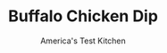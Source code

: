 ---
layout: ../../layouts/MarkdownPostLayout.astro
title: Buffalo Chicken Dip
author: America's Test Kitchen
pubDate: 2023-03-15
description: "This dip promises all the spicy flavor of Buffalo wings in convenient dip form. "
image_url: https://res.cloudinary.com/hksqkdlah/image/upload/ar_1:1,c_fill,dpr_2.0,f_auto,fl_lossy.progressive.strip_profile,g_faces:auto,q_auto:low,w_344/v1/CCO/October%202018/SFS_Buffalo_Chicken_Dip-5
tags: ["Side Dishes","Chicken","Cheese","Snacks","Cookbook Collection"]
calories: 
protein: 
carbohydrates: 
fats: 
fiber: 
ingredients: ["1 pound, cream cheese","3/4 cup, Frank’s Red Hot Original Sauce","1 (2 1/2-pound), rotisserie chicken, skin and bones discarded, meat shredded into bite-size pieces (3 cups)","1 cup, ranch dressing","4 ounces, blue cheese, crumbled (1 cup)","2 teaspoons, Worcestershire sauce","4 ounces, sharp cheddar cheese, shredded (1 cup)","2 , scallions, sliced thin",", Tortilla chips",", carrot sticks",", celery sticks"]
serves: 
time: "55 minutes"
instructions: ["Adjust oven rack to middle position and heat oven to 350 degrees. Combine cream cheese and hot sauce in medium bowl and microwave until cream cheese is very soft, about 2 minutes, whisking halfway through microwaving. Whisk until smooth and no lumps of cream cheese remain. Stir in chicken, dressing, blue cheese, and Worcestershire until combined (visible bits of blue cheese are OK).","Transfer dip to shallow 3-quart baking dish and bake for 10 minutes. Remove dish from oven, stir dip, and sprinkle dip with cheddar. Return dish to oven and continue to bake until cheddar is melted and dip is bubbling around edges, about 10 minutes longer. Sprinkle with scallions. Serve with chips, carrots, and celery."]
nutrition: ["null calories"]
notes: "If you have only a 2-quart baking dish, extend the baking time to 45 minutes."
---